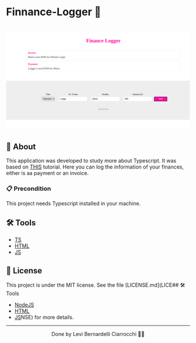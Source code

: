 # Finnance-Logger 💸

<h1>
  <img 
    src="public/img/img.png"
  />
</h1>

## 🚀 About

This application was developed to study more about Typescript. It was based on [THIS](https://www.youtube.com/playlist?list=PL4cUxeGkcC9gUgr39Q_yD6v-bSyMwKPUI) tutorial. Here you can log the information of your finances, either is aa payment or an invoice.

### 📋 Precondition

This project needs Typescript installed in your machine.

## 🛠️ Tools

- [TS](https://www.typescriptlang.org/)
- [HTML](https://html5.org/)
- [JS](https://js.org/)

## 📝 License

This project is under the MIT license. See the file [LICENSE.md](LICE## 🛠️ Tools

- [NodeJS](https://nodejs.org)
- [HTML](https://html5.org/)
- [JS](https://js.org/)NSE) for more details.

---

<p align="center">Done by Levi Bernardelli Ciarrocchi ✌🏼</p>
